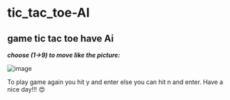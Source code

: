 # tic_tac_toe-AI
## game tic tac toe have Ai

***choose (1->9) to move like the picture:***


![image](https://user-images.githubusercontent.com/94812634/183094490-6cce5b7b-0d80-4047-a220-95eca0d2e6a8.png)



To play game again you hit y and enter else you can hit n and enter.
Have a nice day!!! :heart_eyes:
